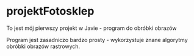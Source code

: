 # projektFotosklep
To jest mój pierwszy projekt w Javie - program do obróbki obrazów

Program jest zasadniczo bardzo prosty - wykorzystuje znane algorytmy obróbki obrazów rastrowych.

